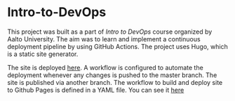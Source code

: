 # Intro-to-DevOps

This project was built as a part of *Intro to DevOps* course organized by Aalto University. The aim was to learn and implement a continuous deployment pipeline by using GitHub Actions. The project uses Hugo, which is a static site generator.

The site is deployed [here](https://cs-ej4104-fall-2020.github.io/sabeenski-project/). A workflow is configured to automate the deployment whenever any changes is pushed to the master branch. The site is published via another branch. The workflow to build and deploy site to Github Pages is defined in a YAML file. 
You can see it [here](https://github.com/sabeenski/intro-to-devops/blob/master/.github/workflows/auto-deploy.yml)
